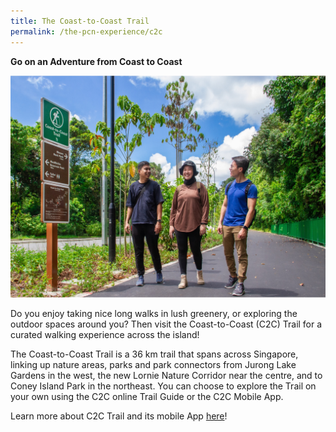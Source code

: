 ```yaml
---
title: The Coast-to-Coast Trail
permalink: /the-pcn-experience/c2c
---
```

**Go on an Adventure from Coast to Coast**

![Alt text for image on Isomer site](/images/C2C%20Hero.jpg)

Do you enjoy taking nice long walks in lush greenery, or exploring the outdoor spaces around you? Then visit the Coast-to-Coast (C2C) Trail for a curated walking experience across the island!

The Coast-to-Coast Trail is a 36 km trail that spans across Singapore, linking up nature areas, parks and park connectors from Jurong Lake Gardens in the west, the new Lornie Nature Corridor near the centre, and to Coney Island Park in the northeast. You can choose to explore the Trail on your own using the C2C online Trail Guide or the C2C Mobile App.

Learn more about C2C Trail and its mobile App [here](https://www.nparks.gov.sg/c2c)!